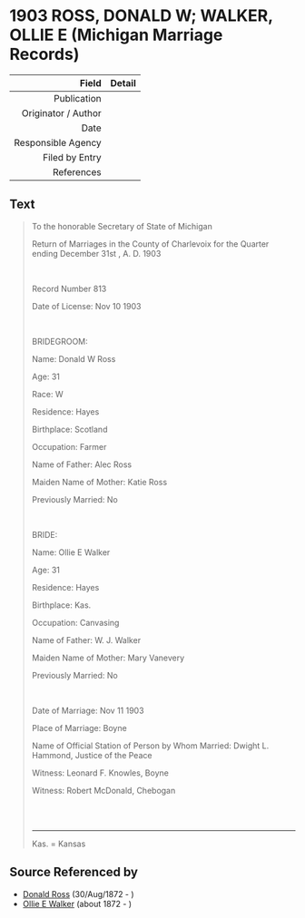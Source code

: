 ﻿---
layout: page
permalink: /sources/s79143310
---

# 1903 ROSS, DONALD W; WALKER, OLLIE E (Michigan Marriage Records)

Field | Detail
---:|:---
Publication | 
Originator / Author | 
Date | 
Responsible Agency | 
Filed by Entry | 
References | 

## Text

> To the honorable Secretary of State of Michigan
>
> Return of Marriages in the County of Charlevoix for the Quarter ending December 31st , A. D. 1903
>
> <br/>
>
> Record Number 813
>
> Date of License: Nov 10 1903
>
> <br/>
>
> BRIDEGROOM:
>
> Name: Donald W Ross
>
> Age: 31
>
> Race: W
>
> Residence: Hayes
>
> Birthplace: Scotland
>
> Occupation: Farmer
>
> Name of Father: Alec Ross
>
> Maiden Name of Mother: Katie Ross
>
> Previously Married: No
>
> <br/>
>
> BRIDE:
>
> Name: Ollie E Walker
>
> Age: 31
>
> Residence: Hayes
>
> Birthplace: Kas.
>
> Occupation: Canvasing
>
> Name of Father: W. J. Walker
>
> Maiden Name of Mother: Mary Vanevery
>
> Previously Married: No
>
> <br/>
>
> Date of Marriage: Nov 11 1903
>
> Place of Marriage: Boyne
>
> Name of Official Station of Person by Whom Married: Dwight L. Hammond, Justice of the Peace
>
> Witness: Leonard F. Knowles, Boyne
>
> Witness: Robert McDonald, Chebogan
>
> <br/>
>
> <br/>
>
> ---
>
> Kas.  = Kansas
>

## Source Referenced by

* [Donald Ross](../people/@4496220@-donald-ross-b1872-8-30-d.md) (30/Aug/1872 - )
* [Ollie E Walker](../people/@42365832@-ollie-e-walker-b1872-d.md) (about 1872 - )
